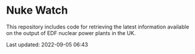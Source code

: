 # Nuke Watch

This repository includes code for retrieving the latest information available on the output of EDF nuclear power plants in the UK.

Last updated: 2022-09-05 06:43